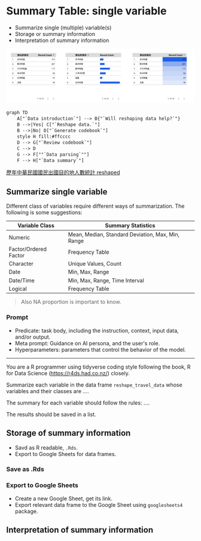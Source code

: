 # Summary Table: single variable

  - Summarize single (multiple) variable(s)
  - Storage or summary information
  - Interpretation of summary information

![](../img/2025-03-04-05-33-03.png) 


```mermaid
graph TD
    A["`Data introduction`"] --> B{"`Will reshaping data help?`"}
    B -->|Yes| C["`Reshape data.`"]
    B -->|No| D["`Generate codebook`"]
    style H fill:#ffcccc
    D --> G["`Review codebook`"]
    C --> D
    G --> F[""`Data parsing`""]
    F --> H["`Data summary`"]
```

[歷年中華民國國民出國目的地人數統計 reshaped](https://github.com/tpemartin/113-2-econDV-demo/blob/main/travel-destination/reshape/reshaped_travel_data/reshaped_travel_data.csv)


## Summarize single variable

Different class of variables require different ways of summarization. The following is some suggestions:  


| Variable Class        | Summary Statistics                                |
| --------------------- | ------------------------------------------------- |
| Numeric               | Mean, Median, Standard Deviation, Max, Min, Range |
| Factor/Ordered Factor | Frequency Table                                   |
| Character             | Unique Values, Count                              |
| Date                  | Min, Max, Range                                   |
| Date/Time             | Min, Max, Range, Time Interval                    |
| Logical               | Frequency Table                                   |

> Also NA proportion is important to know.


### Prompt

  - Predicate: task body, including the instruction, context, input data, and/or output.  
  - Meta prompt: Guidance on AI persona, and the user's role.  
  - Hyperparameters: parameters that control the behavior of the model. 

***

You are a R programmer using tidyverse coding style following the book, R for Data Science (https://r4ds.had.co.nz/) closely. 

Summarize each variable in the data frame `reshape_travel_data` whose variables and their classes are ....

The summary for each variable should follow the rules: ....

The results should be saved in a list.



## Storage of summary information

  - Savd as R readable, `.Rds`.  
  - Export to Google Sheets for data frames.  

### Save as .Rds


### Export to Google Sheets

  - Create a new Google Sheet, get its link.  
  - Export relevant data frame to the Google Sheet using `googlesheets4` package.

## Interpretation of summary information

